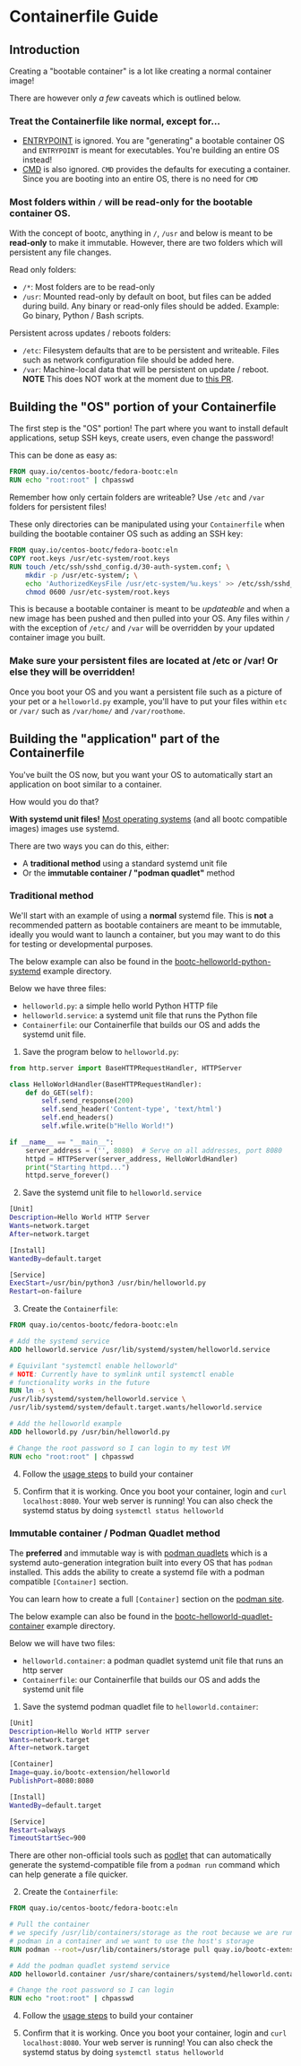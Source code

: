 # Containerfile Guide

## Introduction

Creating a "bootable container" is a lot like creating a normal container image!

There are however only *a few* caveats which is outlined below.

### Treat the Containerfile like normal, except for...

* [ENTRYPOINT](https://github.com/containers/common/blob/4b53eca53c7a03b98161ae1727f4196517f5fcbc/docs/Containerfile.5.md?plain=1#L405) is ignored. You are "generating" a bootable container OS and `ENTRYPOINT` is meant for executables. You're building an entire OS instead!
* [CMD](https://github.com/containers/common/blob/4b53eca53c7a03b98161ae1727f4196517f5fcbc/docs/Containerfile.5.md?plain=1#L257) is also ignored. `CMD` provides the defaults for executing a container. Since you are booting into an entire OS, there is no need for `CMD`

### Most folders within `/` will be read-only for the bootable container OS.

With the concept of bootc, anything in `/`, `/usr` and below is meant to be **read-only** to make it immutable. However, there are two folders which will persistent any file changes.

Read only folders:
- `/*`: Most folders are to be read-only
- `/usr`: Mounted read-only by default on boot, but files can be added during build. Any binary or read-only files should be added. Example: Go binary, Python / Bash scripts.

Persistent across updates / reboots folders:
- `/etc`: Filesystem defaults that are to be persistent and writeable. Files such as network configuration file should be added here.
- `/var`: Machine-local data that will be persistent on update / reboot. **NOTE** This does NOT work at the moment due to [this PR](https://github.com/CentOS/centos-bootc/pull/186).

## Building the "OS" portion of your Containerfile

The first step is the "OS" portion! The part where you want to install default applications, setup SSH keys, create users, even change the password!

This can be done as easy as:

```Dockerfile
FROM quay.io/centos-bootc/fedora-bootc:eln
RUN echo "root:root" | chpasswd
```

Remember how only certain folders are writeable? Use `/etc` and `/var` folders for persistent files!

These only directories can be manipulated using your `Containerfile` when building the bootable container OS such as adding an SSH key:

```Dockerfile
FROM quay.io/centos-bootc/fedora-bootc:eln
COPY root.keys /usr/etc-system/root.keys
RUN touch /etc/ssh/sshd_config.d/30-auth-system.conf; \
    mkdir -p /usr/etc-system/; \
    echo 'AuthorizedKeysFile /usr/etc-system/%u.keys' >> /etc/ssh/sshd_config.d/30-auth-system.conf; \
    chmod 0600 /usr/etc-system/root.keys
```

This is because a bootable container is meant to be *updateable* and when a new image has been pushed and then pulled into your OS. Any files within `/` with the exception of `/etc/` and `/var` will be overridden by your updated container image you built.

### **Make sure your persistent files are located at /etc or /var! Or else they will be overridden!**

Once you boot your OS and you want a persistent file such as a picture of your pet or a `helloworld.py` example, you'll have to put your files within `etc` or `/var/` such as `/var/home/` and `/var/roothome`.

## Building the "application" part of the Containerfile

You've built the OS now, but you want your OS to automatically start an application on boot similar to a container.

How would you do that?

**With systemd unit files!** [Most operating systems](https://en.wikipedia.org/wiki/Systemd#Adoption) (and all bootc compatible images) images use systemd.

There are two ways you can do this, either:
* A **traditional method** using a standard systemd unit file
* Or the **immutable container / "podman quadlet"** method

### Traditional method


We'll start with an example of using a **normal** systemd file. This is **not** a recommended pattern as bootable containers are meant to be immutable, ideally you would want to launch a container, but you may want to do this for testing or developmental purposes.

The below example can also be found in the [bootc-helloworld-python-systemd](/examples/bootc-helloworld-python-systemd/) example directory.

Below we have three files:
- `helloworld.py`: a simple hello world Python HTTP file
- `helloworld.service`: a systemd unit file that runs the Python file
- `Containerfile`: our Containerfile that builds our OS and adds the systemd unit file.

1. Save the program below to `helloworld.py`:

```py
from http.server import BaseHTTPRequestHandler, HTTPServer

class HelloWorldHandler(BaseHTTPRequestHandler):
    def do_GET(self):
        self.send_response(200)
        self.send_header('Content-type', 'text/html')
        self.end_headers()
        self.wfile.write(b"Hello World!")

if __name__ == "__main__":
    server_address = ('', 8080)  # Serve on all addresses, port 8080
    httpd = HTTPServer(server_address, HelloWorldHandler)
    print("Starting httpd...")
    httpd.serve_forever()
```

2. Save the systemd unit file to `helloworld.service`

```sh
[Unit]
Description=Hello World HTTP Server
Wants=network.target
After=network.target

[Install]
WantedBy=default.target

[Service]
ExecStart=/usr/bin/python3 /usr/bin/helloworld.py
Restart=on-failure
```

3. Create the `Containerfile`:

```Dockerfile
FROM quay.io/centos-bootc/fedora-bootc:eln

# Add the systemd service
ADD helloworld.service /usr/lib/systemd/system/helloworld.service

# Equivilant "systemctl enable helloworld"
# NOTE: Currently have to symlink until systemctl enable
# functionality works in the future
RUN ln -s \
/usr/lib/systemd/system/helloworld.service \
/usr/lib/systemd/system/default.target.wants/helloworld.service

# Add the helloworld example
ADD helloworld.py /usr/bin/helloworld.py

# Change the root password so I can login to my test VM
RUN echo "root:root" | chpasswd
```

4. Follow the [usage steps](https://github.com/containers/podman-desktop-extension-bootc?tab=readme-ov-file#usage) to build your container

5. Confirm that it is working. Once you boot your container, login and `curl localhost:8080`. Your web server is running! You can also check the systemd status by doing `systemctl status helloworld`

### Immutable container / Podman Quadlet method

The **preferred** and immutable way is with [podman quadlets](https://docs.podman.io/en/latest/markdown/podman-systemd.unit.5.html) which is a systemd auto-generation integration built into every OS that has `podman` installed. This adds the ability to create a systemd file with a podman compatible `[Container]` section. 

You can learn how to create a full `[Container]` section on the [podman site](https://docs.podman.io/en/latest/markdown/podman-systemd.unit.5.html).

The below example can also be found in the [bootc-helloworld-quadlet-container](/examples/bootc-helloworld-quadlet-container/) example directory.

Below we will have two files:
- `helloworld.container`: a podman quadlet systemd unit file that runs an http server
- `Containerfile`: our Containerfile that builds our OS and adds the systemd unit file

1. Save the systemd podman quadlet file to `helloworld.container`:

```sh
[Unit]
Description=Hello World HTTP server
Wants=network.target
After=network.target

[Container]
Image=quay.io/bootc-extension/helloworld
PublishPort=8080:8080

[Install]
WantedBy=default.target

[Service]
Restart=always
TimeoutStartSec=900
```

There are other non-official tools such as [podlet](https://github.com/k9withabone/podlet) that can automatically generate the systemd-compatible file from a `podman run` command which can help generate a file quicker.

2. Create the `Containerfile`:

```Dockerfile
FROM quay.io/centos-bootc/fedora-bootc:eln

# Pull the container
# we specify /usr/lib/containers/storage as the root because we are running
# podman in a container and we want to use the host's storage
RUN podman --root=/usr/lib/containers/storage pull quay.io/bootc-extension/helloworld

# Add the podman quadlet systemd service
ADD helloworld.container /usr/share/containers/systemd/helloworld.container

# Change the root password so I can login
RUN echo "root:root" | chpasswd
```

4. Follow the [usage steps](https://github.com/containers/podman-desktop-extension-bootc?tab=readme-ov-file#usage) to build your container

5. Confirm that it is working. Once you boot your container, login and `curl localhost:8080`. Your web server is running! You can also check the systemd status by doing `systemctl status helloworld`